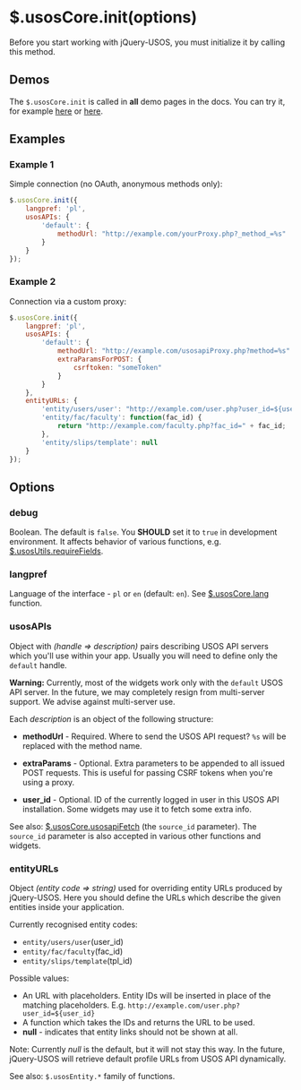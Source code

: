 $.usosCore.init(options)
========================

Before you start working with jQuery-USOS, you must initialize it by
calling this method.

Demos
-----

The `$.usosCore.init` is called in **all** demo pages in the docs. You can try
it, for example
[here](http://jsfiddle.net/gh/get/jquery/1.9.1/dependencies/migrate,ui/MUCI/jquery-usos/tree/master/jsfiddle-demos/core.usosapiFetch)
or [here](http://jsfiddle.net/gh/get/jquery/1.9.1/dependencies/migrate,ui/MUCI/jquery-usos/tree/master/jsfiddle-demos/selector).

Examples
--------

### Example 1

Simple connection (no OAuth, anonymous methods only):

```javascript
$.usosCore.init({
    langpref: 'pl',
    usosAPIs: {
        'default': {
            methodUrl: "http://example.com/yourProxy.php?_method_=%s"
        }
    }
});
```

### Example 2

Connection via a custom proxy:

```javascript
$.usosCore.init({
    langpref: 'pl',
    usosAPIs: {
        'default': {
            methodUrl: "http://example.com/usosapiProxy.php?method=%s"
            extraParamsForPOST: {
                csrftoken: "someToken"
            }
        }
    },
    entityURLs: {
        'entity/users/user': "http://example.com/user.php?user_id=${user_id}",
        'entity/fac/faculty': function(fac_id) {
            return "http://example.com/faculty.php?fac_id=" + fac_id;
        },
        'entity/slips/template': null
    }
});
```
  
Options
-------

### debug

Boolean. The default is `false`. You **SHOULD** set it to `true` in development
environment. It affects behavior of various functions, e.g.
[$.usosUtils.requireFields](utils.requireFields.md).

### langpref

Language of the interface - `pl` or `en` (default: `en`).
See [$.usosCore.lang](core.lang.md) function.

### usosAPIs

Object with *(handle => description)* pairs describing USOS API servers which
you'll use within your app. Usually you will need to define only the `default`
handle.

**Warning:** Currently, most of the widgets work only with the `default`
USOS API server. In the future, we may completely resign from multi-server
support. We advise against multi-server use.

Each *description* is an object of the following structure:

  * **methodUrl** - Required. Where to send the USOS API request? `%s` will be
    replaced with the method name.

  * **extraParams** - Optional. Extra parameters to be appended to all issued
    POST requests. This is useful for passing CSRF tokens when you're using a
    proxy.

  * **user_id** - Optional. ID of the currently logged in user in this USOS API
    installation. Some widgets may use it to fetch some extra info.

See also: [$.usosCore.usosapiFetch](core.usosapiFetch.md) (the `source_id`
parameter). The `source_id` parameter is also accepted in various other functions
and widgets.

### entityURLs

Object *(entity code => string)* used for overriding entity URLs
produced by jQuery-USOS. Here you should define the URLs which describe the
given entities inside your application.

Currently recognised entity codes:

  * `entity/users/user`(user_id)
  * `entity/fac/faculty`(fac_id)
  * `entity/slips/template`(tpl_id)

Possible values:

  * An URL with placeholders. Entity IDs will be inserted in place of the
    matching placeholders. E.g. `http://example.com/user.php?user_id=${user_id}`
  * A function which takes the IDs and returns the URL to be used.
  * **null** - indicates that entity links should not be shown at all.

Note: Currently *null* is the default, but it will not stay this way. In the
future, jQuery-USOS will retrieve default profile URLs from USOS API
dynamically.

See also: `$.usosEntity.*` family of functions.

